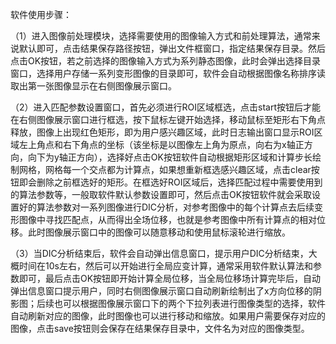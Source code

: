 软件使用步骤：
  
  （1）进入图像前处理模块，选择需要使用的图像输入方式和前处理算法，通常来说默认即可，点击结果保存路径按钮，弹出文件框窗口，指定结果保存目录。然后点击OK按钮，若之前选择的图像输入方式为系列静态图像，此时会弹出选择目录窗口，选择用户存储一系列变形图像的目录即可，软件会自动根据图像名称排序读取出第一张图像显示在右侧图像展示窗口。
  
  （2）进入匹配参数设置窗口，首先必须进行ROI区域框选，点击start按钮后才能在右侧图像展示窗口进行框选，按下鼠标左键开始选择，移动鼠标至矩形右下角点释放，图像上出现红色矩形，即为用户感兴趣区域，此时日志输出窗口显示ROI区域左上角点和右下角点的坐标（该坐标是以图像左上角为原点，向右为x轴正方向，向下为y轴正方向），选择好点击OK按钮软件自动根据矩形区域和计算步长绘制网格，网格每一个交点都为计算点，如果想重新框选感兴趣区域，点击clear按钮即会删除之前框选好的矩形。在框选好ROI区域后，选择匹配过程中需要使用到的算法参数等，一般取软件默认参数设置即可，然后点击OK按钮软件就会采取设置好的算法参数对一系列图像进行DIC分析，对参考图像中的每个计算点去后续变形图像中寻找匹配点，从而得出全场位移，也就是参考图像中所有计算点的相对位移。此时图像展示窗口中的图像可以随意移动和使用鼠标滚轮进行缩放。
  
  （3）当DIC分析结束后，软件会自动弹出信息窗口，提示用户DIC分析结束，大概时间在10s左右，然后可以开始进行全局应变计算，通常采用软件默认算法和参数即可，最后点击OK按钮即开始计算全局位移，当全局位移场计算完毕后，自动弹出信息窗口提示用户，同时右侧图像展示窗口自动刷新绘制出了x方向位移的阴影图；后续也可以根据图像展示窗口下的两个下拉列表进行图像类型的选择，软件自动刷新对应的图像，此时图像也可以进行移动和缩放。如果用户需要保存对应的图像，点击save按钮则会保存在结果保存目录中，文件名为对应的图像类型。
